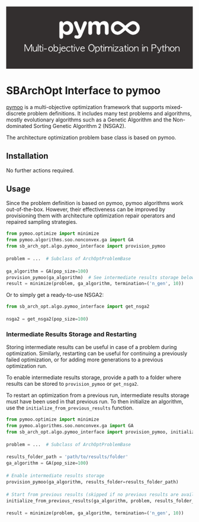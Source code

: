 ![pymoo Logo](https://github.com/anyoptimization/pymoo-data/blob/main/logo.png?raw=true)

# SBArchOpt Interface to pymoo

[pymoo](https://pymoo.org/) is a multi-objective optimization framework that supports mixed-discrete problem
definitions. It includes many test problems and algorithms, mostly evolutionary algorithms such as a Genetic Algorithm
and the Non-dominated Sorting Genetic Algorithm 2 (NSGA2).

The architecture optimization problem base class is based on pymoo.

## Installation

No further actions required.

## Usage

Since the problem definition is based on pymoo, pymoo algorithms work out-of-the-box. However, their effectiveness can
be improved by provisioning them with architecture optimization repair operators and repaired sampling strategies.

```python
from pymoo.optimize import minimize
from pymoo.algorithms.soo.nonconvex.ga import GA
from sb_arch_opt.algo.pymoo_interface import provision_pymoo

problem = ...  # Subclass of ArchOptProblemBase

ga_algorithm = GA(pop_size=100)
provision_pymoo(ga_algorithm)  # See intermediate results storage below
result = minimize(problem, ga_algorithm, termination=('n_gen', 10))
```

Or to simply get a ready-to-use NSGA2:
```python
from sb_arch_opt.algo.pymoo_interface import get_nsga2

nsga2 = get_nsga2(pop_size=100)
```

### Intermediate Results Storage and Restarting

Storing intermediate results can be useful in case of a problem during optimization. Similarly, restarting can be useful
for continuing a previously failed optimization, or for adding more generations to a previous optimization run.

To enable intermediate results storage, provide a path to a folder where results can be stored to `provision_pymoo` or
`get_nsga2`.

To restart an optimization from a previous run, intermediate results storage must have been used in that previous run.
To then initialize an algorithm, use the `initialize_from_previous_results` function.

```python
from pymoo.optimize import minimize
from pymoo.algorithms.soo.nonconvex.ga import GA
from sb_arch_opt.algo.pymoo_interface import provision_pymoo, initialize_from_previous_results

problem = ...  # Subclass of ArchOptProblemBase

results_folder_path = 'path/to/results/folder'
ga_algorithm = GA(pop_size=100)

# Enable intermediate results storage
provision_pymoo(ga_algorithm, results_folder=results_folder_path)

# Start from previous results (skipped if no previous results are available)
initialize_from_previous_results(ga_algorithm, problem, results_folder_path)

result = minimize(problem, ga_algorithm, termination=('n_gen', 10))
```
